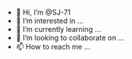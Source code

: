 - 👋 Hi, I’m @SJ-71
- 👀 I’m interested in ...
- 🌱 I’m currently learning ...
- 💞️ I’m looking to collaborate on ...
- 📫 How to reach me ...

<!---
SJ-71/SJ-71 is a ✨ special ✨ repository because its `README.md` (this file) appears on your GitHub profile.
You can click the Preview link to take a look at your changes.
--->
<html>
  <head>
    <title></title>
  </head>
  <body></body>
</html>
<script>
  function myfunction(){
  
  }
</script>
